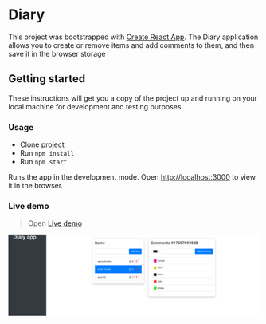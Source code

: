 # Diary

This project was bootstrapped with [Create React App](https://github.com/facebook/create-react-app).
The Diary application allows you to create or remove items and add comments to them, and then save it in the browser storage

## Getting started

These instructions will get you a copy of the project up and running on your local machine for development and testing purposes.

### Usage
* Clone project
* Run `npm install`
* Run `npm start`

Runs the app in the development mode.
Open [http://localhost:3000](http://localhost:3000) to view it in the browser.

### Live demo

> Open [Live demo]()

![cover for app](https://github.com/Ihor-Onyshchuk/diary/blob/master/preview.png 'preview')
